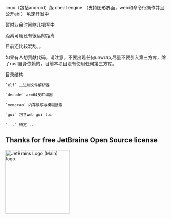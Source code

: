 linux（包括android）版 cheat engine （支持图形界面，web和命令行操作并且公开abi） 龟速开发中

暂时业余时间瞎几把写中

距离可用还有很远的距离

目前还比较混乱。。

如果有人想贡献代码，请注意，不要出现任何unwrap,尽量不要引入第三方库，除了rust自身依赖的，目前本项目没有使用任何第三方库。

目录结构

	`elf` 二进制文件解析器
	
	`decode` arm64反汇编器

	`memscan` 内存读写与模糊搜索
	
	`gui` 包含web gui tui

	`...` 待定...

## Thanks for free JetBrains Open Source license

<img src="https://resources.jetbrains.com/storage/products/company/brand/logos/jb_beam.png" alt="JetBrains Logo (Main) logo." height="200"/>
